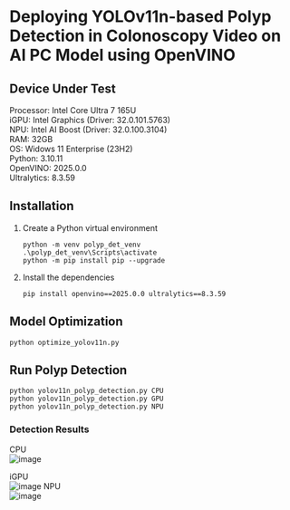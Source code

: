 # Deploying YOLOv11n-based Polyp Detection in Colonoscopy Video on AI PC Model using OpenVINO   

## Device Under Test   
Processor: Intel Core Ultra 7 165U   
iGPU: Intel Graphics (Driver: 32.0.101.5763)   
NPU: Intel AI Boost (Driver: 32.0.100.3104)   
RAM: 32GB   
OS: Widows 11 Enterprise (23H2)   
Python: 3.10.11   
OpenVINO: 2025.0.0   
Ultralytics: 8.3.59   

## Installation   
1. Create a Python virtual environment
   ``` 
   python -m venv polyp_det_venv
   .\polyp_det_venv\Scripts\activate
   python -m pip install pip --upgrade     
   ```   
2. Install the dependencies
   ```
   pip install openvino==2025.0.0 ultralytics==8.3.59   
   ```  
  
## Model Optimization   
```
python optimize_yolov11n.py
```

## Run Polyp Detection   
```
python yolov11n_polyp_detection.py CPU
python yolov11n_polyp_detection.py GPU
python yolov11n_polyp_detection.py NPU
```

### Detection Results   
CPU   
![image](https://github.com/user-attachments/assets/a083d8fb-2777-4602-aecd-37c45e369231)

iGPU   
![image](https://github.com/user-attachments/assets/8ff22b2d-161f-4d53-8687-47a493accdc2)
NPU   
![image](https://github.com/user-attachments/assets/a28e69f4-acd5-4a56-b337-d31318d10a04)

